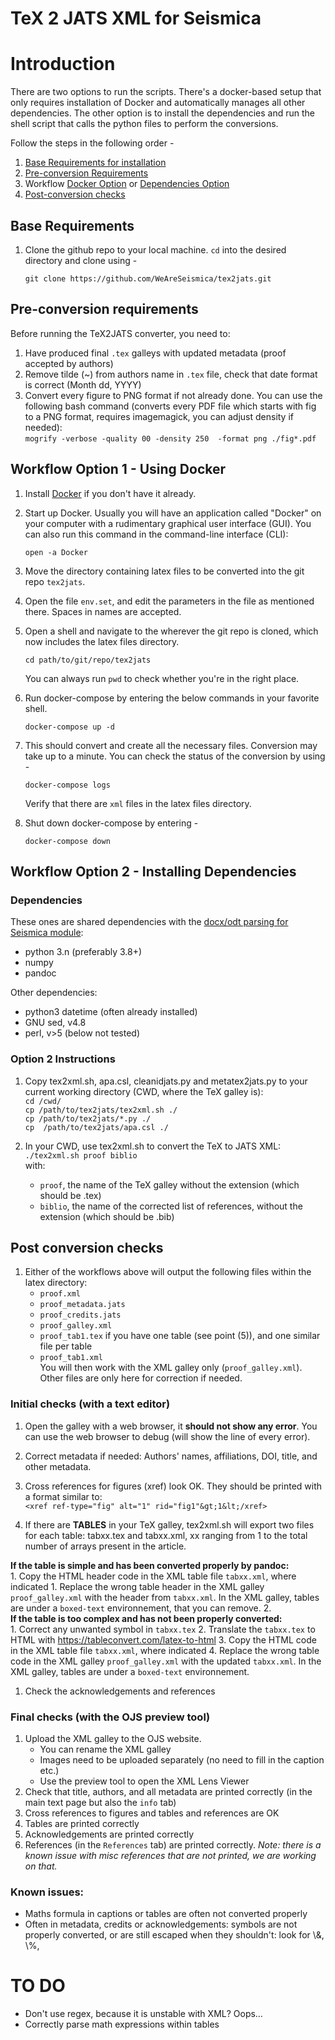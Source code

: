 # TeX 2 JATS XML for Seismica

# Introduction
There are two options to run the scripts. There's a docker-based setup that only requires installation of Docker and automatically manages all other dependencies. The other option is to install the dependencies and run the shell script that calls the python files to perform the conversions.

Follow the steps in the following order - 
1. [Base Requirements for installation](#base-requirements)
2. [Pre-conversion Requirements](#sce-requirements)
3. Workflow [Docker Option](#workflow-option-1---using-docker) or [Dependencies Option](#workflow-option-2---installing-dependencies)
4. [Post-conversion checks](#post-conversion)

## Base Requirements
1. Clone the github repo to your local machine. `cd` into the desired directory and clone using - 
    ```
    git clone https://github.com/WeAreSeismica/tex2jats.git
    ```

## Pre-conversion requirements
Before running the TeX2JATS converter, you need to:
1. Have produced final `.tex` galleys with updated metadata (proof accepted by authors)
2. Remove tilde (~) from authors name in `.tex` file, check that date format is correct (Month dd, YYYY)
3. Convert every figure to PNG format if not already done. You can use the following bash command (converts every PDF file which starts with fig to a PNG format, requires imagemagick, you can adjust density if needed):  
`mogrify -verbose -quality 00 -density 250  -format png ./fig*.pdf`


## Workflow Option 1 - Using Docker
1. Install [Docker](https://www.docker.com/) if you don't have it already.

1. Start up Docker. Usually you will have an application called "Docker" on your computer with a rudimentary graphical user interface (GUI). You can also run this command in the command-line interface (CLI):
    ```
    open -a Docker
    ```

1. Move the directory containing latex files to be converted into the git repo `tex2jats`.

1. Open the file `env.set`, and edit the parameters in the file as mentioned there. Spaces in names are accepted.

1. Open a shell and navigate to the wherever the git repo is cloned, which now includes the latex files directory.
    ```
    cd path/to/git/repo/tex2jats
    ```
    You can always run `pwd` to check whether you're in the right place.

1. Run docker-compose by entering the below commands in your favorite shell.
    ```
    docker-compose up -d
    ```

1. This should convert and create all the necessary files. Conversion may take up to a minute. You can check the status of the conversion by using - 
    ```
    docker-compose logs
    ```
    Verify that there are `xml` files in the latex files directory. 

1. Shut down docker-compose by entering - 
    ```
    docker-compose down
    ```

## Workflow Option 2 - Installing Dependencies

### Dependencies
These ones are shared dependencies with the [docx/odt parsing for Seismica module](https://github.com/WeAreSeismica/seismica-sce):
- python 3.n (preferably 3.8+)
- numpy
- pandoc

Other dependencies:
- python3 datetime (often already installed)
- GNU sed, v4.8
- perl, v>5 (below not tested)

### Option 2 Instructions
1. Copy tex2xml.sh, apa.csl, cleanidjats.py and metatex2jats.py to your current working directory (CWD, where the TeX galley is):  
`cd /cwd/`  
`cp /path/to/tex2jats/tex2xml.sh ./`  
`cp /path/to/tex2jats/*.py ./`  
`cp  /path/to/tex2jats/apa.csl ./`  

1. In your CWD, use tex2xml.sh to convert the TeX to JATS XML:  
`./tex2xml.sh proof biblio`  
with:  
    - `proof`, the name of the TeX galley without the extension (which should be .tex)
    - `biblio`, the name of the corrected list of references, without the extension (which should be .bib)

## Post conversion checks

1. Either of the workflows above will output the following files within the latex directory:
    - `proof.xml`  
    - `proof_metadata.jats`  
    - `proof_credits.jats`
    - `proof_galley.xml`
    - `proof_tab1.tex` if you have one table (see point (5)), and one similar file per table
    - `proof_tab1.xml`   
You will then work with the XML galley only (`proof_galley.xml`). Other files are only here for correction if needed.

### Initial checks (with a text editor)

1. Open the galley with a web browser, it **should not show any error**. You can use the web browser to debug (will show the line of every error).

3. Correct metadata if needed: Authors' names, affiliations, DOI, title, and other metadata.

4. Cross references for figures (xref) look OK. They should be printed with a format similar to:  
    `<xref ref-type="fig" alt="1" rid="fig1"&gt;1&lt;/xref>`

4. If there are **TABLES** in your TeX galley, tex2xml.sh will export two files for each table: tabxx.tex and tabxx.xml, xx ranging from 1 to the total number of arrays present in the article.  

**If the table is simple and has been converted properly by pandoc:**  
    1.  Copy the HTML header code in the XML table file `tabxx.xml`, where indicated
    1.  Replace the wrong table header in the XML galley `proof_galley.xml` with the header from `tabxx.xml`. In the XML galley, tables are under a `boxed-text` environnement, that you can remove.
    2.  
**If the table is too complex and has not been properly converted:**  
    1.  Correct any unwanted symbol in `tabxx.tex`
    2.  Translate the `tabxx.tex` to HTML with https://tableconvert.com/latex-to-html
    3.  Copy the HTML code  in the XML table file `tabxx.xml`, where indicated
    4.  Replace the wrong table code in the XML galley `proof_galley.xml` with the updated `tabxx.xml`. In the XML galley, tables are under a `boxed-text` environnement.

1. Check the acknowledgements and references

### Final checks (with the OJS preview tool)

1. Upload the XML galley to the OJS website. 
    - You can rename the XML galley 
    - Images need to be uploaded separately (no need to fill in the caption etc.)
    - Use the preview tool to open the XML Lens Viewer
2. Check that title, authors, and all metadata are printed correctly (in the main text page but also the `info` tab)
3. Cross references to figures and tables and references are OK
4. Tables are printed correctly
5. Acknowledgements are printed correctly
6. References (in the `References` tab) are printed correctly. *Note: there is a known issue with misc references that are not printed, we are working on that.*

### Known issues:
- Maths formula in captions or tables are often not converted properly
- Often in metadata, credits or acknowledgements: symbols are not properly converted, or are still escaped when they shouldn't: look for \\&, \\%,

# TO DO
- Don't use regex, because it is unstable with XML? Oops…
- Correctly parse math expressions within tables